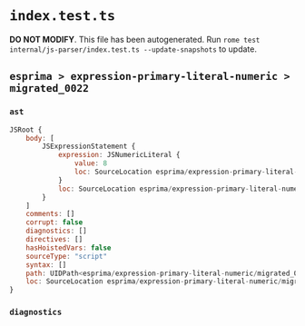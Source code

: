 # `index.test.ts`

**DO NOT MODIFY**. This file has been autogenerated. Run `rome test internal/js-parser/index.test.ts --update-snapshots` to update.

## `esprima > expression-primary-literal-numeric > migrated_0022`

### `ast`

```javascript
JSRoot {
	body: [
		JSExpressionStatement {
			expression: JSNumericLiteral {
				value: 8
				loc: SourceLocation esprima/expression-primary-literal-numeric/migrated_0022/input.js 1:0-1:4
			}
			loc: SourceLocation esprima/expression-primary-literal-numeric/migrated_0022/input.js 1:0-1:4
		}
	]
	comments: []
	corrupt: false
	diagnostics: []
	directives: []
	hasHoistedVars: false
	sourceType: "script"
	syntax: []
	path: UIDPath<esprima/expression-primary-literal-numeric/migrated_0022/input.js>
	loc: SourceLocation esprima/expression-primary-literal-numeric/migrated_0022/input.js 1:0-1:4
}
```

### `diagnostics`

```

```
